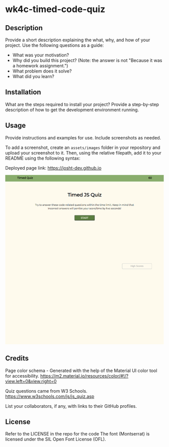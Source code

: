 # wk4c-timed-code-quiz

## Description

Provide a short description explaining the what, why, and how of your project. Use the following questions as a guide:

- What was your motivation?
- Why did you build this project? (Note: the answer is not "Because it was a homework assignment.")
- What problem does it solve?
- What did you learn?

## Installation

What are the steps required to install your project? Provide a step-by-step description of how to get the development environment running.

## Usage

Provide instructions and examples for use. Include screenshots as needed.

To add a screenshot, create an `assets/images` folder in your repository and upload your screenshot to it. Then, using the relative filepath, add it to your README using the following syntax:

Deployed page link: https://josht-dev.github.io 

![alt text](./assets/images/CodeQuizScreenshot.png)

## Credits

Page color schema - Generated with the help of the Material UI color tool for accessibility. https://m2.material.io/resources/color/#!/?view.left=0&view.right=0

Quiz questions came from W3 Schools. https://www.w3schools.com/js/js_quiz.asp

List your collaborators, if any, with links to their GitHub profiles.

## License

Refer to the LICENSE in the repo for the code
The font (Montserrat) is licensed under the SIL Open Font License (OFL).
